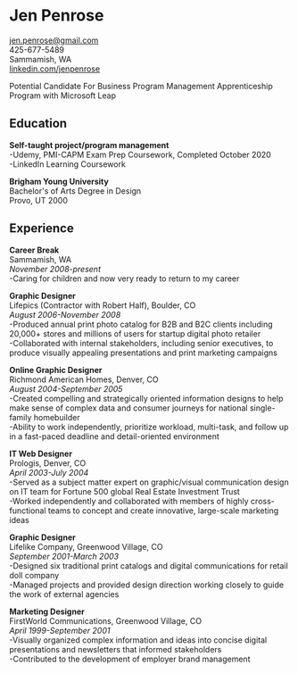 # Jen Penrose  
jen.penrose@gmail.com  
425-677-5489  
Sammamish, WA  
[linkedin.com/jenpenrose](linkedin.com/jenpenrose)  

Potential Candidate For Business Program Management Apprenticeship Program with Microsoft Leap

## Education  
  
**Self-taught project/program management**  
-Udemy, PMI-CAPM Exam Prep Coursework, Completed October 2020  
-LinkedIn Learning Coursework  

**Brigham Young University**  
  Bachelor's of Arts Degree in Design  
  Provo, UT 2000  
  
## Experience  
**Career Break**  
Sammamish, WA  
_November 2008-present_  
-Caring for children and now very ready to return to my career  

**Graphic Designer**  
Lifepics (Contractor with Robert Half), Boulder, CO  
_August 2006-November 2008_  
-Produced annual print photo catalog for B2B and B2C clients including 20,000+ stores and millions of users for startup digital photo retailer  
-Collaborated with internal stakeholders, including senior executives, to produce visually appealing presentations and print marketing campaigns  

**Online Graphic Designer**   
Richmond American Homes, Denver, CO  
_August 2004-September 2005_  
-Created compelling and strategically oriented information designs to help make sense of complex data and consumer journeys for national single-family homebuilder    
-Ability to work independently, prioritize workload, multi-task, and follow up in a fast-paced deadline and detail-oriented environment   

**IT Web Designer**   
Prologis, Denver, CO  
_April 2003-July 2004_   
-Served as a subject matter expert on graphic/visual communication design on IT team for Fortune 500 global Real Estate Investment Trust  
-Worked independently and collaborated with members of highly cross-functional teams to concept and create innovative, large-scale marketing ideas    

**Graphic Designer**   
Lifelike Company, Greenwood Village, CO  
_September 2001-March 2003_  
-Designed six traditional print catalogs and digital communications for retail doll company  
-Managed projects and provided design direction working closely to guide the work of external agencies  

**Marketing Designer**  
FirstWorld Communications, Greenwood Village, CO  
_April 1999-September 2001_  
-Visually organized complex information and ideas into concise digital presentations and newsletters that informed stakeholders  
-Contributed to the development of employer brand management  
